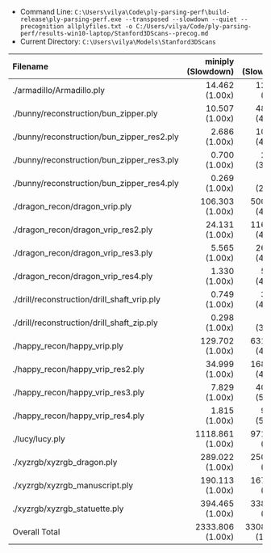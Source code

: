* Command Line: `C:\Users\vilya\Code\ply-parsing-perf\build-release\ply-parsing-perf.exe --transposed --slowdown --quiet --precognition allplyfiles.txt -o C:/Users/vilya/Code/ply-parsing-perf/results-win10-laptop/Stanford3DScans--precog.md`
* Current Directory: `C:\Users\vilya\Models\Stanford3DScans`

| Filename                                    |      miniply (Slowdown) |       happly (Slowdown) |      tinyply (Slowdown) |         rply (Slowdown) |      msh_ply (Slowdown) |
| :------------------------------------------ | ----------------------: | ----------------------: | ----------------------: | ----------------------: | ----------------------: |
| ./armadillo/Armadillo.ply                   |       14.462    (1.00x) |      129.410    (8.95x) |       84.549    (5.85x) |       64.654    (4.47x) |       14.429    (1.00x) |
| ./bunny/reconstruction/bun_zipper.ply       |       10.507    (1.00x) |      484.420   (46.11x) |      197.211   (18.77x) |       53.650    (5.11x) |       66.340    (6.31x) |
| ./bunny/reconstruction/bun_zipper_res2.ply  |        2.686    (1.00x) |      109.923   (40.92x) |       62.155   (23.14x) |       11.871    (4.42x) |       14.471    (5.39x) |
| ./bunny/reconstruction/bun_zipper_res3.ply  |        0.700    (1.00x) |       25.643   (36.65x) |       10.380   (14.84x) |        2.866    (4.10x) |        3.329    (4.76x) |
| ./bunny/reconstruction/bun_zipper_res4.ply  |        0.269    (1.00x) |        6.031   (22.42x) |        2.693   (10.01x) |        0.717    (2.66x) |        0.836    (3.11x) |
| ./dragon_recon/dragon_vrip.ply              |      106.303    (1.00x) |     5006.284   (47.09x) |     2306.339   (21.70x) |      506.058    (4.76x) |      651.419    (6.13x) |
| ./dragon_recon/dragon_vrip_res2.ply         |       24.131    (1.00x) |     1167.502   (48.38x) |      545.480   (22.60x) |      121.757    (5.05x) |      145.836    (6.04x) |
| ./dragon_recon/dragon_vrip_res3.ply         |        5.565    (1.00x) |      263.479   (47.35x) |      125.874   (22.62x) |       25.528    (4.59x) |       33.834    (6.08x) |
| ./dragon_recon/dragon_vrip_res4.ply         |        1.330    (1.00x) |       59.985   (45.09x) |       27.485   (20.66x) |        5.664    (4.26x) |        7.442    (5.59x) |
| ./drill/reconstruction/drill_shaft_vrip.ply |        0.749    (1.00x) |       30.977   (41.38x) |        9.899   (13.22x) |        2.467    (3.29x) |        3.030    (4.05x) |
| ./drill/reconstruction/drill_shaft_zip.ply  |        0.298    (1.00x) |        9.110   (30.55x) |        3.956   (13.27x) |        1.061    (3.56x) |        1.280    (4.29x) |
| ./happy_recon/happy_vrip.ply                |      129.702    (1.00x) |     6315.248   (48.69x) |     2935.423   (22.63x) |      627.033    (4.83x) |      814.497    (6.28x) |
| ./happy_recon/happy_vrip_res2.ply           |       34.999    (1.00x) |     1688.686   (48.25x) |      785.668   (22.45x) |      175.955    (5.03x) |      224.105    (6.40x) |
| ./happy_recon/happy_vrip_res3.ply           |        7.829    (1.00x) |      406.453   (51.91x) |      173.231   (22.13x) |       38.484    (4.92x) |       49.306    (6.30x) |
| ./happy_recon/happy_vrip_res4.ply           |        1.815    (1.00x) |       95.114   (52.42x) |       43.536   (23.99x) |        8.782    (4.84x) |       10.108    (5.57x) |
| ./lucy/lucy.ply                             |     1118.861    (1.00x) |     9716.475    (8.68x) |     4975.488    (4.45x) |     4635.917    (4.14x) |     1122.423    (1.00x) |
| ./xyzrgb/xyzrgb_dragon.ply                  |      289.022    (1.00x) |     2505.991    (8.67x) |     1336.422    (4.62x) |     1186.083    (4.10x) |      293.483    (1.02x) |
| ./xyzrgb/xyzrgb_manuscript.ply              |      190.113    (1.00x) |     1675.338    (8.81x) |     1010.603    (5.32x) |      765.278    (4.03x) |      181.677    (0.96x) |
| ./xyzrgb/xyzrgb_statuette.ply               |      394.465    (1.00x) |     3388.533    (8.59x) |     1837.394    (4.66x) |     1633.952    (4.14x) |      398.219    (1.01x) |
| Overall Total                               |     2333.806    (1.00x) |    33084.601   (14.18x) |    16473.786    (7.06x) |     9867.777    (4.23x) |     4036.066    (1.73x) |
